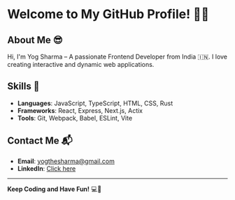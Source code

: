 # Welcome to My GitHub Profile! 🎉✨

## About Me 😎
Hi, I'm Yog Sharma – A passionate Frontend Developer from India 🇮🇳. I love creating interactive and dynamic web applications.

## Skills 🚀
- **Languages**: JavaScript, TypeScript, HTML, CSS, Rust
- **Frameworks**: React, Express, Next.js, Actix
- **Tools**: Git, Webpack, Babel, ESLint, Vite

## Contact Me 📬
- **Email**: yogthesharma@gmail.com
- **LinkedIn**: [Click here](https://linkedin.com/in/yogthesharma)

---

**Keep Coding and Have Fun!** 💻🎉
